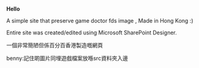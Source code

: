 **Hello**

A simple site that preserve game doctor fds image ,
Made in Hong Kong :)


Entire site was created/edited using 
Microsoft SharePoint Designer.


一個非常簡陋但係百分百香港製造嘅網頁

benny:記住啲圖片同埋遊戲檔案放喺src資料夾入邊
